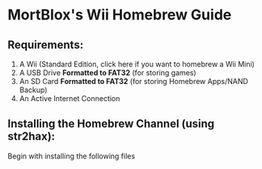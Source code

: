 # MortBlox's Wii Homebrew Guide

## Requirements:
1. A Wii (Standard Edition, click here if you want to homebrew a Wii Mini)
2. A USB Drive **Formatted to FAT32** (for storing games)
3. An SD Card **Formatted to FAT32** (for storing Homebrew Apps/NAND Backup)
4. An Active Internet Connection

## Installing the Homebrew Channel (using str2hax):
  Begin with installing the following files

